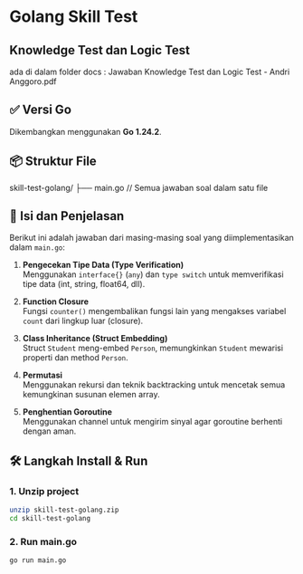 # Golang Skill Test

## Knowledge Test dan Logic Test
ada di dalam folder docs : Jawaban Knowledge Test dan Logic Test - Andri Anggoro.pdf

## ✅ Versi Go

Dikembangkan menggunakan **Go 1.24.2**.

## 📦 Struktur File

skill-test-golang/
├── main.go // Semua jawaban soal dalam satu file

## 🧪 Isi dan Penjelasan

Berikut ini adalah jawaban dari masing-masing soal yang diimplementasikan dalam `main.go`:

1. **Pengecekan Tipe Data (Type Verification)**  
   Menggunakan `interface{}` (`any`) dan `type switch` untuk memverifikasi tipe data (int, string, float64, dll).

2. **Function Closure**  
   Fungsi `counter()` mengembalikan fungsi lain yang mengakses variabel `count` dari lingkup luar (closure).

3. **Class Inheritance (Struct Embedding)**  
   Struct `Student` meng-embed `Person`, memungkinkan `Student` mewarisi properti dan method `Person`.

4. **Permutasi**  
   Menggunakan rekursi dan teknik backtracking untuk mencetak semua kemungkinan susunan elemen array.

5. **Penghentian Goroutine**  
   Menggunakan channel untuk mengirim sinyal agar goroutine berhenti dengan aman.

## 🛠️ Langkah Install & Run

### 1. Unzip project

```bash
unzip skill-test-golang.zip
cd skill-test-golang
```

### 2. Run main.go

```bash
go run main.go
```
